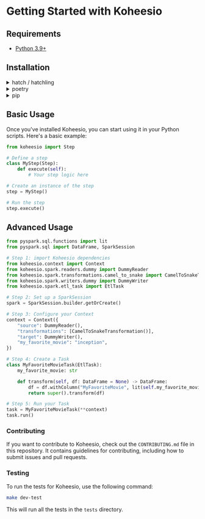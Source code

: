 # Getting Started with Koheesio

## Requirements

- [Python 3.9+](https://docs.python.org/3/whatsnew/3.9.html)

## Installation

<details>
    <summary>hatch / hatchling</summary>

    If you're using hatch (or hatchling), simply add `koheesio` to the `dependencies` or section in your 
    `pyproject.toml` file:
    
    ```toml title="pyproject.toml"
    dependencies = [
        "koheesio",
    ]
    ```
</details>

<details>
    <summary>poetry</summary>
    
    If you're using Poetry, add the following entry to the `pyproject.toml` file:
    
    ```toml title="pyproject.toml"
    [[tool.poetry.source]]
    name = "nike"
    url = "https://artifactory.nike.com/artifactory/api/pypi/python-virtual/simple"
    secondary = true
    ```
    
    ```bash
    poetry add koheesio
    ```
</details>

<details>
    <summary>pip</summary>
    
    If you're using pip, run the following command to install Koheesio:
    
    Requires [pip](https://pip.pypa.io/en/stable/).
    
    ```bash
    pip install koheesio
    ```
</details>

## Basic Usage

Once you've installed Koheesio, you can start using it in your Python scripts. Here's a basic example:

```python title="my_first_step.py"
from koheesio import Step

# Define a step
class MyStep(Step):
    def execute(self):
        # Your step logic here

# Create an instance of the step
step = MyStep()

# Run the step
step.execute()
```

## Advanced Usage

```python title="my_first_etl.py"
from pyspark.sql.functions import lit
from pyspark.sql import DataFrame, SparkSession

# Step 1: import Koheesio dependencies
from koheesio.context import Context
from koheesio.spark.readers.dummy import DummyReader
from koheesio.spark.transformations.camel_to_snake import CamelToSnakeTransformation
from koheesio.spark.writers.dummy import DummyWriter
from koheesio.spark.etl_task import EtlTask

# Step 2: Set up a SparkSession
spark = SparkSession.builder.getOrCreate()

# Step 3: Configure your Context
context = Context({
    "source": DummyReader(),
    "transformations": [CamelToSnakeTransformation()],
    "target": DummyWriter(),
    "my_favorite_movie": "inception",
})

# Step 4: Create a Task
class MyFavoriteMovieTask(EtlTask):
    my_favorite_movie: str

    def transform(self, df: DataFrame = None) -> DataFrame:
        df = df.withColumn("MyFavoriteMovie", lit(self.my_favorite_movie))
        return super().transform(df)

# Step 5: Run your Task
task = MyFavoriteMovieTask(**context)
task.run()
```

### Contributing
If you want to contribute to Koheesio, check out the `CONTRIBUTING.md` file in this repository. It contains guidelines
for contributing, including how to submit issues and pull requests.

### Testing
To run the tests for Koheesio, use the following command:

```bash
make dev-test
```

This will run all the tests in the `tests` directory.
